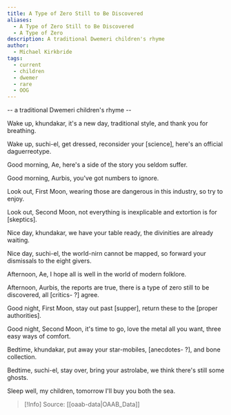 ```yaml
---
title: A Type of Zero Still to Be Discovered
aliases:
  - A Type of Zero Still to Be Discovered
  - A Type of Zero
description: A traditional Dwemeri children's rhyme
author:
  - Michael Kirkbride
tags:
  - current
  - children
  - dwemer
  - rare
  - OOG
---
```

-- a traditional Dwemeri children's rhyme --  

Wake up, khundakar, it's a new day, traditional style, and thank you for breathing.  
  
Wake up, suchi-el, get dressed, reconsider your \[science\], here's an official daguerreotype.  
  
Good morning, Ae, here's a side of the story you seldom suffer.  
  
Good morning, Aurbis, you've got numbers to ignore.  
  
Look out, First Moon, wearing those are dangerous in this industry, so try to enjoy.  
  
Look out, Second Moon, not everything is inexplicable and extortion is for \[skeptics\].  
  
Nice day, khundakar, we have your table ready, the divinities are already waiting.  
  
Nice day, suchi-el, the world-nirn cannot be mapped, so forward your dismissals to the eight givers.  
  
Afternoon, Ae, I hope all is well in the world of modern folklore.  
  
Afternoon, Aurbis, the reports are true, there is a type of zero still to be discovered, all \[critics- ?\] agree.  
  
Good night, First Moon, stay out past \[supper\], return these to the \[proper authorities\].  
  
Good night, Second Moon, it's time to go, love the metal all you want, three easy ways of comfort.  
  
Bedtime, khundakar, put away your star-mobiles, \[anecdotes- ?\], and bone collection.  
  
Bedtime, suchi-el, stay over, bring your astrolabe, we think there's still some ghosts.  
  
Sleep well, my children, tomorrow I'll buy you both the sea.

> [!Info]
> Source: [[oaab-data|OAAB_Data]]